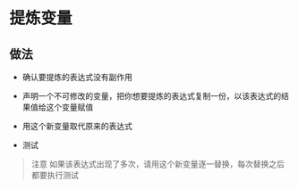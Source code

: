 # 提炼变量

## 做法

+ 确认要提炼的表达式没有副作用

+ 声明一个不可修改的变量，把你想要提炼的表达式复制一份，以该表达式的结果值给这个变量赋值

+ 用这个新变量取代原来的表达式

+ 测试

> 注意
> 如果该表达式出现了多次，请用这个新变量逐一替换，每次替换之后都要执行测试

